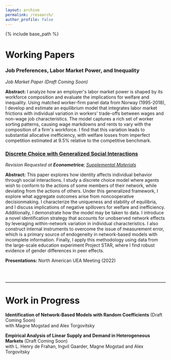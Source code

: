 ```yaml
---
layout: archive
permalink: /research/
author_profile: false
---
```


{% include base_path %}

# Working Papers

### **Job Preferences, Labor Market Power, and Inequality**
_Job Market Paper (Draft Coming Soon)_ <br>

**Abstract:** I analyze how an employer's labor market power is shaped by its workforce composition and evaluate the implications for welfare and inequality. Using matched worker-firm panel data from Norway (1995-2018), I develop and estimate an equilibrium model that integrates labor market frictions with individual variation in workers' trade-offs between wages and non-wage job characteristics. The model captures a rich set of worker sorting patterns, causing wage markdowns and rents to vary with the composition of a firm's workforce. I find that this variation leads to substantial allocative inefficiency, with welfare losses from imperfect competition estimated at 9.5% relative to the competitive benchmark.


### [**Discrete Choice with Generalized Social Interactions**](/files/dcwgsi_paper.pdf)
_Revision Requested at **Econometrica**_; [*Supplemental Materials*](/files/dcwgsi_supplement.pdf)<br>

**Abstract:** This paper explores how identity affects individual behavior through social interactions. I study a discrete choice model where agents wish to conform to the actions of some members of their network, while deviating from the actions of others. Under this generalized framework, I explore what aggregate outcomes arise from noncooperative decisionmaking. I characterize the uniqueness and stability of equilibria, and I discuss implications of negative spillovers for welfare and inefficiency. Additionally, I demonstrate how the model may be taken to data. I introduce a novel identification strategy that accounts for unobserved network effects by leveraging within-network variation in individual characteristics. I also construct internal instruments to overcome the issue of measurement error, which is a primary source of endogeneity in network-based models with incomplete information. Finally, I apply this methodology using data from the large-scale education experiment Project STAR, where I find robust evidence of gender differences in peer effects.

**Presentations:** North American UEA Meeting (2022)

<br style="clear: both;">
<hr style="margin: 2em 0; border: none; border-top: 1px solid #ccc;">

Work in Progress
======

**Identification of Network-Based Models with Random Coefficients** (Draft Coming Soon) <br>
with Magne Mogstad and Alex Torgovitsky
<br>

**Empirical Analysis of Linear Supply and Demand in Heterogeneous Markets** (Draft Coming Soon) <br>
with L. Henry de Frahan, Ingvil Gaarder, Magne Mogstad and Alex Torgovitsky
